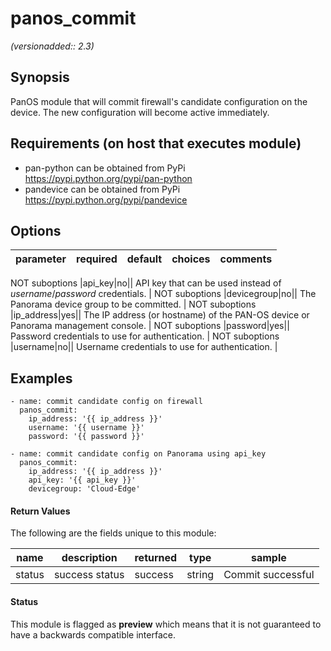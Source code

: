 # panos_commit

_(versionadded:: 2.3)_


## Synopsis

PanOS module that will commit firewall's candidate configuration on
the device. The new configuration will become active immediately.


## Requirements (on host that executes module)

- pan-python can be obtained from PyPi https://pypi.python.org/pypi/pan-python
- pandevice can be obtained from PyPi https://pypi.python.org/pypi/pandevice

## Options

| parameter | required | default | choices | comments |
| --- | --- | --- | --- | --- |

NOT suboptions
|api_key|no||
API key that can be used instead of <em>username</em>/<em>password</em> credentials.
 |
NOT suboptions
|devicegroup|no||
The Panorama device group to be committed.
 |
NOT suboptions
|ip_address|yes||
The IP address (or hostname) of the PAN-OS device or Panorama management console.
 |
NOT suboptions
|password|yes||
Password credentials to use for authentication.
 |
NOT suboptions
|username|no||
Username credentials to use for authentication.
 |

## Examples

    - name: commit candidate config on firewall
      panos_commit:
        ip_address: '{{ ip_address }}'
        username: '{{ username }}'
        password: '{{ password }}'
    
    - name: commit candidate config on Panorama using api_key
      panos_commit:
        ip_address: '{{ ip_address }}'
        api_key: '{{ api_key }}'
        devicegroup: 'Cloud-Edge'
#### Return Values

The following are the fields unique to this module:

| name | description | returned | type | sample |
| --- | --- | --- | --- | --- |
| status | success status | success | string | Commit successful |




#### Status

This module is flagged as **preview** which means that it is not guaranteed to have a backwards compatible interface.

